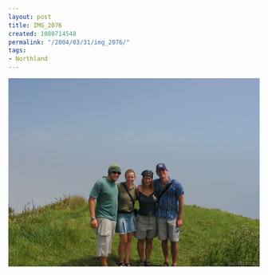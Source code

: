 ```yaml
---
layout: post
title: IMG_2076
created: 1080714548
permalink: "/2004/03/31/img_2076/"
tags:
- Northland
---
```


<img src="/image/images/img_2076-521.jpg"/>

